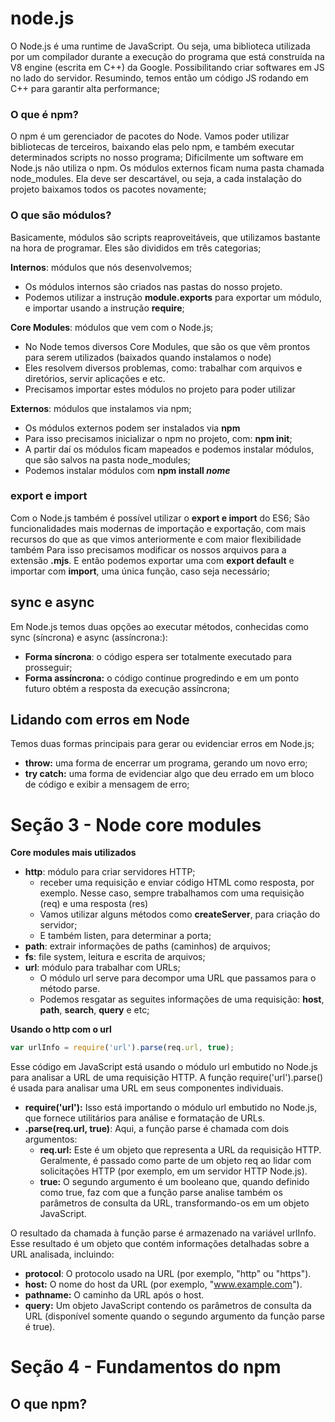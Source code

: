# node.js
O Node.js é uma runtime de JavaScript. Ou seja, uma biblioteca utilizada por um compilador durante a
execução do programa que está construída na V8 engine (escrita em C++) da Google. Possibilitando criar softwares em JS no lado do servidor. Resumindo, temos então um código JS rodando em C++ para garantir alta performance;

### O que é npm?
O npm é um gerenciador de pacotes do Node.
Vamos poder utilizar bibliotecas de terceiros, baixando elas pelo npm, e também executar determinados scripts no nosso programa;
Dificilmente um software em Node.js não utiliza o npm.
Os módulos externos ficam numa pasta chamada node_modules.
Ela deve ser descartável, ou seja, a cada instalação do projeto baixamos todos os pacotes novamente;

### O que são módulos?

Basicamente, módulos são scripts reaproveitáveis, que utilizamos bastante na hora de programar.
Eles são divididos em três categorias;

**Internos**: módulos que nós desenvolvemos;
- Os módulos internos são criados nas pastas do nosso projeto.
- Podemos utilizar a instrução **module.exports** para exportar um módulo, e importar usando a instrução **require**;

**Core Modules**: módulos que vem com o Node.js;
- No Node temos diversos Core Modules, que são os que vêm prontos para serem utilizados (baixados quando instalamos o node)
- Eles resolvem diversos problemas, como: trabalhar com arquivos e diretórios, servir aplicações e etc.
- Precisamos importar estes módulos no projeto para poder utilizar

**Externos**: módulos que instalamos via npm;
- Os módulos externos podem ser instalados via **npm**
- Para isso precisamos inicializar o npm no projeto, com: **npm init**;
- A partir daí os módulos ficam mapeados e podemos instalar módulos, que são salvos na pasta node_modules;
- Podemos instalar módulos com **npm install _nome_**

### export e import

Com o Node.js também é possível utilizar o **export e import** do ES6;
São funcionalidades mais modernas de importação e exportação, com mais recursos do que as que vimos anteriormente e com maior flexibilidade também
Para isso precisamos modificar os nossos arquivos para a extensão **.mjs**.
E então podemos exportar uma com **export default** e importar com **import**, uma única função, caso seja necessário;

## sync e async
Em Node.js temos duas opções ao executar métodos, conhecidas como sync (síncrona) e async (assíncrona:):
- **Forma síncrona**: o código espera ser totalmente executado para prosseguir;
- **Forma assíncrona:** o código continue progredindo e em um ponto futuro obtém a resposta da execução assíncrona;

## Lidando com erros em Node

Temos duas formas principais para gerar ou evidenciar erros em Node.js;
- **throw:** uma forma de encerrar um programa, gerando um novo erro;
- **try catch:** uma forma de evidenciar algo que deu errado em um bloco de código e exibir a mensagem de erro;

# Seção 3 - Node core modules

**Core modules mais utilizados**

- **http**: módulo para criar servidores HTTP;
  - receber uma requisição e enviar código HTML como resposta, por exemplo. Nesse caso, sempre trabalhamos com uma requisição (req) e uma resposta (res)
  - Vamos utilizar alguns métodos como **createServer**, para criação do servidor;
  - E também listen, para determinar a porta;
- **path**: extrair informações de paths (caminhos) de arquivos;
- **fs**: file system, leitura e escrita de arquivos;
- **url**: módulo para trabalhar com URLs;
  - O módulo url serve para decompor uma URL que passamos para o método parse.
  - Podemos resgatar as seguites informações de uma requisição: **host**, **path**, **search**, **query** e etc;

**Usando o http com o url**

```js
var urlInfo = require('url').parse(req.url, true);
```
Esse código em JavaScript está usando o módulo url embutido no Node.js para analisar a URL de uma requisição HTTP. A função require('url').parse() é usada para analisar uma URL em seus componentes individuais.
- **require('url'):** Isso está importando o módulo url embutido no Node.js, que fornece utilitários para análise e formatação de URLs.
- **.parse(req.url, true)**: Aqui, a função parse é chamada com dois argumentos:
  - **req.url:** Este é um objeto que representa a URL da requisição HTTP. Geralmente, é passado como parte de um objeto req ao lidar com solicitações HTTP (por exemplo, em um servidor HTTP Node.js).
  - **true:** O segundo argumento é um booleano que, quando definido como true, faz com que a função parse analise também os parâmetros de consulta da URL, transformando-os em um objeto JavaScript.

O resultado da chamada à função parse é armazenado na variável urlInfo. Esse resultado é um objeto que contém informações detalhadas sobre a URL analisada, incluindo:
- **protocol**: O protocolo usado na URL (por exemplo, "http" ou "https").
- **host:** O nome do host da URL (por exemplo, "www.example.com").
- **pathname:** O caminho da URL após o host.
- **query:** Um objeto JavaScript contendo os parâmetros de consulta da URL (disponível somente quando o segundo argumento da função parse é true).

# Seção 4 - Fundamentos do npm

## O que npm?
